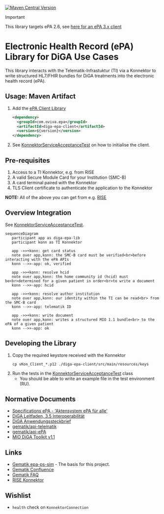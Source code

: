 [![Maven Central Version](https://img.shields.io/maven-central/v/com.oviva.epa/diga-epa-lib)](https://central.sonatype.com/artifact/com.oviva.epa/diga-epa-client)

> [!IMPORTANT]  
> This library targets ePA 2.6, see [here for an ePA 3.x client](https://github.com/oviva-ag/epa4all-client)

# Electronic Health Record (ePA) Library for DiGA Use Cases

This library interacts with the Telematik-Infrastuktur (TI) via a Konnektor to write structured HL7/FHIR bundles for
DiGA treatments into the electronic health record (ePA).

## Usage: Maven Artifact
1. Add the [ePA Client Library](https://central.sonatype.com/artifact/com.oviva.epa/diga-epa-client)
   ```xml
   <dependency>
     <groupId>com.oviva.epa</groupId>
     <artifactId>diga-epa-client</artifactId>
     <version>${version}</version>
   </dependency>
   ```
2. See [KonnektorServiceAcceptanceTest](./diga-epa-client/src/test/java/com/oviva/epa/client/KonnektorServiceAcceptanceTest.java) on how to initialise the client.



## Pre-requisites

1. Access to a TI Konnektor, e.g. from RISE
2. A valid Secure Module Card for your Institution (SMC-B)
3. A card terminal paired with the Konnektor
4. TLS Client certificate to authenticate the application to the Konnektor

**NOTE:** All of the above you can get from e.g. [RISE](https://rise-konnektor.de/)

## Overview Integration
See [KonnektorServiceAcceptanceTest](./diga-epa-client/src/test/java/com/oviva/epa/client/KonnektorServiceAcceptanceTest.java).
```mermaid
sequenceDiagram
   participant app as diga-epa-lib
   participant konn as TI Konnektor
   
   app ->>+konn: get card status
   note over app,konn: the SMC-B card must be verified<br>before interacting with the ePA APIs
   konn -->>-app: ok, verified
   
   app ->>+konn: resolve hcid
   note over app,konn: the home community id (hcid) must be<br>determined for a given patient in order<br>to write a document
   konn -->>-app: hcid
   
   app ->>+konn: resolve author institution
   note over app,konn: our identity within the TI can be read<br> from the SMC-B card
   konn -->>-app: telematik ID

   app ->>+konn: write document
   note over app,konn: writes a structured MIO 1.1 bundle<br> to the ePA of a given patient
   konn -->>-app: ok
```

## Developing the Library
1. Copy the required keystore received with the Konnektor
    ```shell
    cp vKon_Client_*.p12 ./diga-epa-client/src/main/resources/keys
    ```
2. Run the tests in the [KonnektorServiceAcceptanceTest](./diga-epa-client/src/test/java/com/oviva/epa/client/KonnektorServiceAcceptanceTest.java) class
   * You should be able to write an example file in the test environment (RU).

## Normative Documents
- [Specifications ePA - 'Aktensystem ePA für alle'](https://gemspec.gematik.de/docs/gemSpec/gemSpec_Aktensystem_ePAfueralle/latest/)
- [DiGA Leitfaden, 3.5 Interoperabilität](https://www.bfarm.de/SharedDocs/Downloads/DE/Medizinprodukte/diga_leitfaden.html)
- [DiGA Anwendungssteckbrief](https://gemspec.gematik.de/docs/gemAnw/gemAnw_DiGA/latest/)
- [gematik/api-telematik](https://github.com/gematik/api-telematik/tree/OPB5)
- [gematik/api-ePA](https://github.com/gematik/api-ePA/tree/ePA-2.6)
- [MIO DiGA Toolkit v1.1](https://mio.kbv.de/display/DIGA1X1X0)

## Links
- [Gematik epa-ps-sim](https://github.com/gematik/epa-ps-sim) - The basis for this project.
- [Gematik Confluence](https://wiki.gematik.de/pages/viewpage.action?pageId=512716463#TILeitfadenf%C3%BCrDiGAHersteller-SchreibeneinesDiGA-MIOs/PDFindieePAdesNutzers)
- [Gematik FAQ](https://wiki.gematik.de/display/TFD/FAQ)
- [RISE Konnektor](https://rise-konnektor.de/)

## Wishlist
- `health` check on `KonnektorConnection`
